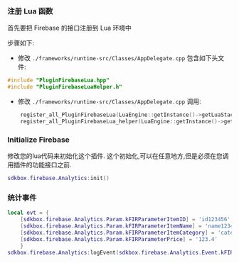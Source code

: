 ### 注册 Lua 函数
首先要把 Firebase 的接口注册到 Lua 环境中

步骤如下:
* 修改 `./frameworks/runtime-src/Classes/AppDelegate.cpp` 包含如下头文件:
```cpp
#include "PluginFirebaseLua.hpp"
#include "PluginFirebaseLuaHelper.h"
```

* 修改 `./frameworks/runtime-src/Classes/AppDelegate.cpp` 调用:
```cpp
    register_all_PluginFirebaseLua(LuaEngine::getInstance()->getLuaStack()->getLuaState());
    register_all_PluginFirebaseLua_helper(LuaEngine::getInstance()->getLuaStack()->getLuaState());
```

### Initialize Firebase
修改您的lua代码来初始化这个插件. 这个初始化,可以在任意地方,但是必须在您调用插件的功能接口之前.
```lua
sdkbox.firebase.Analytics:init()
```

### 统计事件

```lua
local evt = {
    [sdkbox.firebase.Analytics.Param.kFIRParameterItemID] = 'id123456',
    [sdkbox.firebase.Analytics.Param.kFIRParameterItemName] = 'name123456',
    [sdkbox.firebase.Analytics.Param.kFIRParameterItemCategory] = 'category123456',
    [sdkbox.firebase.Analytics.Param.kFIRParameterPrice] = '123.4'
    }
sdkbox.firebase.Analytics:logEvent(sdkbox.firebase.Analytics.Event.kFIREventViewItem, evt)
```
